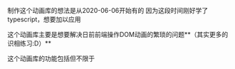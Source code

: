 制作这个动画库的想法是从2020-06-06开始有的
因为这段时间刚好学了typescript，想要加以应用

这个动画库主要是想要解决日前前端操作DOM动画的繁琐的问题**（其实更多的识相练习:D）**

这个动画库的功能包括但不限于
